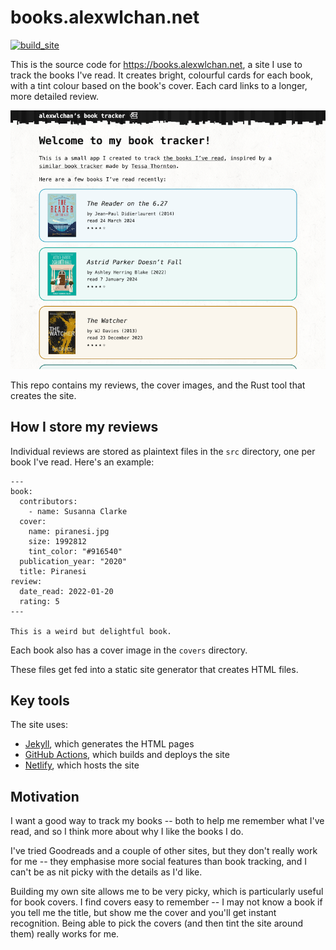 # books.alexwlchan.net

[![build_site](https://github.com/alexwlchan/books.alexwlchan.net/actions/workflows/build_site.yml/badge.svg?branch=main)](https://github.com/alexwlchan/books.alexwlchan.net/actions/workflows/build_site.yml)

This is the source code for <https://books.alexwlchan.net>, a site I use to track the books I've read.
It creates bright, colourful cards for each book, with a tint colour based on the book's cover.
Each card links to a longer, more detailed review.

![A screenshot of the homepage, which has a brief introductory paragraph and a list of three recent books.](screenshot.png)

This repo contains my reviews, the cover images, and the Rust tool that creates the site.



## How I store my reviews

Individual reviews are stored as plaintext files in the `src` directory, one per book I've read.
Here's an example:

```
---
book:
  contributors:
    - name: Susanna Clarke
  cover:
    name: piranesi.jpg
    size: 1992812
    tint_color: "#916540"
  publication_year: "2020"
  title: Piranesi
review:
  date_read: 2022-01-20
  rating: 5
---

This is a weird but delightful book.
```

Each book also has a cover image in the `covers` directory.

These files get fed into a static site generator that creates HTML files.



## Key tools

The site uses:

*   [Jekyll][jekyll], which generates the HTML pages
*   [GitHub Actions][github_actions], which builds and deploys the site
*   [Netlify], which hosts the site

[jekyll]: https://jekyllrb.com/
[github_actions]: https://github.com/features/actions
[Netlify]: https://www.netlify.com



## Motivation

I want a good way to track my books -- both to help me remember what I've read, and so I think more about why I like the books I do.

I've tried Goodreads and a couple of other sites, but they don't really work for me -- they emphasise more social features than book tracking, and I can't be as nit picky with the details as I'd like.

Building my own site allows me to be very picky, which is particularly useful for book covers.
I find covers easy to remember -- I may not know a book if you tell me the title, but show me the cover and you'll get instant recognition.
Being able to pick the covers (and then tint the site around them) really works for me.
